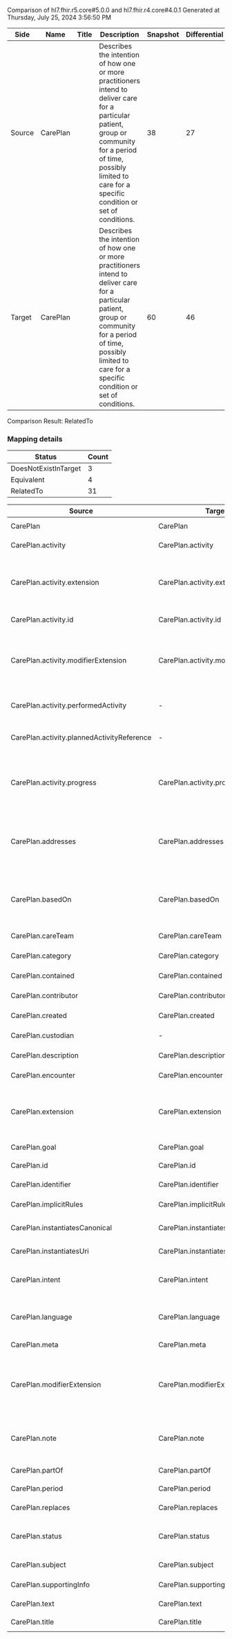 Comparison of hl7.fhir.r5.core#5.0.0 and hl7.fhir.r4.core#4.0.1
Generated at Thursday, July 25, 2024 3:56:50 PM

| Side | Name | Title | Description | Snapshot | Differential |
| --- | --- | --- | --- | --- | --- |
| Source | CarePlan |  | Describes the intention of how one or more practitioners intend to deliver care for a particular patient, group or community for a period of time, possibly limited to care for a specific condition or set of conditions. | 38 | 27 |
| Target | CarePlan |  | Describes the intention of how one or more practitioners intend to deliver care for a particular patient, group or community for a period of time, possibly limited to care for a specific condition or set of conditions. | 60 | 46 |


Comparison Result: RelatedTo


### Mapping details

| Status | Count |
| ------ | ----- |
DoesNotExistInTarget | 3 |
Equivalent | 4 |
RelatedTo | 31 |


| Source | Target | Status | Message |
| ------ | ------ | ------ | ------- |
| CarePlan | CarePlan | Equivalent | R5 `CarePlan` maps as Equivalent to R4 `CarePlan` |
| CarePlan.activity | CarePlan.activity | Equivalent | R5 `CarePlan.activity` maps as Equivalent to R4 `CarePlan.activity` |
| CarePlan.activity.extension | CarePlan.activity.extension | SourceIsBroaderThanTarget | R5 `CarePlan.activity.extension` maps as SourceIsBroaderThanTarget to R4 `CarePlan.activity.extension` - extension has change due to type change: R5 `extension` `Extension` maps as SourceIsBroaderThanTarget for R4 `extension` |
| CarePlan.activity.id | CarePlan.activity.id | Equivalent | R5 `CarePlan.activity.id` maps as Equivalent to R4 `CarePlan.activity.id` |
| CarePlan.activity.modifierExtension | CarePlan.activity.modifierExtension | SourceIsBroaderThanTarget | R5 `CarePlan.activity.modifierExtension` maps as SourceIsBroaderThanTarget to R4 `CarePlan.activity.modifierExtension` - modifierExtension has change due to type change: R5 `modifierExtension` `Extension` maps as SourceIsBroaderThanTarget for R4 `modifierExtension` |
| CarePlan.activity.performedActivity | - | DoesNotExistInTarget | R5 `CarePlan.activity.performedActivity` does not appear in the target and has no mapping for `CarePlan`. |
| CarePlan.activity.plannedActivityReference | - | DoesNotExistInTarget | R5 `CarePlan.activity.plannedActivityReference` does not appear in the target and has no mapping for `CarePlan`. |
| CarePlan.activity.progress | CarePlan.activity.progress | SourceIsBroaderThanTarget | R5 `CarePlan.activity.progress` maps as SourceIsBroaderThanTarget to R4 `CarePlan.activity.progress` - progress has change due to type change: R5 `progress` `Annotation` maps as SourceIsBroaderThanTarget for R4 `progress` |
| CarePlan.addresses | CarePlan.addresses | RelatedTo | R5 `CarePlan.addresses` maps as RelatedTo to R4 `CarePlan.addresses` - addresses removed a binding requirement - Example http://hl7.org/fhir/ValueSet/clinical-findings; addresses has change due to type change: R5 addresses CodeableReference has no equivalent or mapped type in R4 addresses |
| CarePlan.basedOn | CarePlan.basedOn | SourceIsBroaderThanTarget | R5 `CarePlan.basedOn` maps as SourceIsBroaderThanTarget to R4 `CarePlan.basedOn` - basedOn has change due to type change: R5 `basedOn` `Reference` maps as SourceIsBroaderThanTarget for R4 `basedOn` |
| CarePlan.careTeam | CarePlan.careTeam | Equivalent | R5 `CarePlan.careTeam` maps as Equivalent to R4 `CarePlan.careTeam` |
| CarePlan.category | CarePlan.category | Equivalent | R5 `CarePlan.category` maps as Equivalent to R4 `CarePlan.category` |
| CarePlan.contained | CarePlan.contained | Equivalent | R5 `CarePlan.contained` maps as Equivalent to R4 `CarePlan.contained` |
| CarePlan.contributor | CarePlan.contributor | Equivalent | R5 `CarePlan.contributor` maps as Equivalent to R4 `CarePlan.contributor` |
| CarePlan.created | CarePlan.created | Equivalent | R5 `CarePlan.created` maps as Equivalent to R4 `CarePlan.created` |
| CarePlan.custodian | - | DoesNotExistInTarget | R5 `CarePlan.custodian` does not appear in the target and has no mapping for `CarePlan`. |
| CarePlan.description | CarePlan.description | Equivalent | R5 `CarePlan.description` maps as Equivalent to R4 `CarePlan.description` |
| CarePlan.encounter | CarePlan.encounter | Equivalent | R5 `CarePlan.encounter` maps as Equivalent to R4 `CarePlan.encounter` |
| CarePlan.extension | CarePlan.extension | SourceIsBroaderThanTarget | R5 `CarePlan.extension` maps as SourceIsBroaderThanTarget to R4 `CarePlan.extension` - extension has change due to type change: R5 `extension` `Extension` maps as SourceIsBroaderThanTarget for R4 `extension` |
| CarePlan.goal | CarePlan.goal | Equivalent | R5 `CarePlan.goal` maps as Equivalent to R4 `CarePlan.goal` |
| CarePlan.id | CarePlan.id | Equivalent | R5 `CarePlan.id` maps as Equivalent to R4 `CarePlan.id` |
| CarePlan.identifier | CarePlan.identifier | Equivalent | R5 `CarePlan.identifier` maps as Equivalent to R4 `CarePlan.identifier` |
| CarePlan.implicitRules | CarePlan.implicitRules | Equivalent | R5 `CarePlan.implicitRules` maps as Equivalent to R4 `CarePlan.implicitRules` |
| CarePlan.instantiatesCanonical | CarePlan.instantiatesCanonical | Equivalent | R5 `CarePlan.instantiatesCanonical` maps as Equivalent to R4 `CarePlan.instantiatesCanonical` |
| CarePlan.instantiatesUri | CarePlan.instantiatesUri | Equivalent | R5 `CarePlan.instantiatesUri` maps as Equivalent to R4 `CarePlan.instantiatesUri` |
| CarePlan.intent | CarePlan.intent | Equivalent | R5 `CarePlan.intent` maps as Equivalent to R4 `CarePlan.intent` - intent has compatible required binding for code type: http://hl7.org/fhir/ValueSet/care-plan-intent|5.0.0 and http://hl7.org/fhir/ValueSet/care-plan-intent|4.0.1 (Equivalent) |
| CarePlan.language | CarePlan.language | RelatedTo | R5 `CarePlan.language` maps as RelatedTo to R4 `CarePlan.language` - language changed the binding strength from Required to Preferred |
| CarePlan.meta | CarePlan.meta | Equivalent | R5 `CarePlan.meta` maps as Equivalent to R4 `CarePlan.meta` |
| CarePlan.modifierExtension | CarePlan.modifierExtension | SourceIsBroaderThanTarget | R5 `CarePlan.modifierExtension` maps as SourceIsBroaderThanTarget to R4 `CarePlan.modifierExtension` - modifierExtension has change due to type change: R5 `modifierExtension` `Extension` maps as SourceIsBroaderThanTarget for R4 `modifierExtension` |
| CarePlan.note | CarePlan.note | SourceIsBroaderThanTarget | R5 `CarePlan.note` maps as SourceIsBroaderThanTarget to R4 `CarePlan.note` - note has change due to type change: R5 `note` `Annotation` maps as SourceIsBroaderThanTarget for R4 `note` |
| CarePlan.partOf | CarePlan.partOf | Equivalent | R5 `CarePlan.partOf` maps as Equivalent to R4 `CarePlan.partOf` |
| CarePlan.period | CarePlan.period | Equivalent | R5 `CarePlan.period` maps as Equivalent to R4 `CarePlan.period` |
| CarePlan.replaces | CarePlan.replaces | Equivalent | R5 `CarePlan.replaces` maps as Equivalent to R4 `CarePlan.replaces` |
| CarePlan.status | CarePlan.status | Equivalent | R5 `CarePlan.status` maps as Equivalent to R4 `CarePlan.status` - status has compatible required binding for code type: http://hl7.org/fhir/ValueSet/request-status|5.0.0 and http://hl7.org/fhir/ValueSet/request-status|4.0.1 (Equivalent) |
| CarePlan.subject | CarePlan.subject | Equivalent | R5 `CarePlan.subject` maps as Equivalent to R4 `CarePlan.subject` |
| CarePlan.supportingInfo | CarePlan.supportingInfo | Equivalent | R5 `CarePlan.supportingInfo` maps as Equivalent to R4 `CarePlan.supportingInfo` |
| CarePlan.text | CarePlan.text | Equivalent | R5 `CarePlan.text` maps as Equivalent to R4 `CarePlan.text` |
| CarePlan.title | CarePlan.title | Equivalent | R5 `CarePlan.title` maps as Equivalent to R4 `CarePlan.title` |

